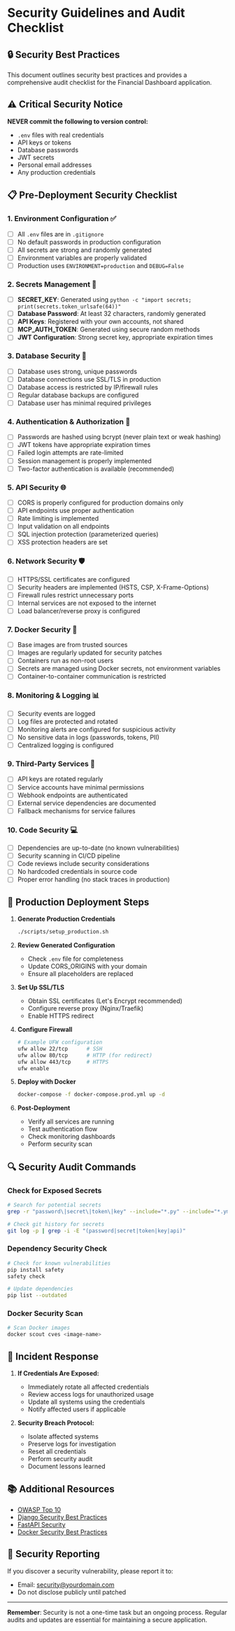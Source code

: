 # Security Guidelines and Audit Checklist

## 🔒 Security Best Practices

This document outlines security best practices and provides a comprehensive audit checklist for the Financial Dashboard application.

## ⚠️ Critical Security Notice

**NEVER commit the following to version control:**
- `.env` files with real credentials
- API keys or tokens
- Database passwords
- JWT secrets
- Personal email addresses
- Any production credentials

## 📋 Pre-Deployment Security Checklist

### 1. Environment Configuration ✅

- [ ] All `.env` files are in `.gitignore`
- [ ] No default passwords in production configuration
- [ ] All secrets are strong and randomly generated
- [ ] Environment variables are properly validated
- [ ] Production uses `ENVIRONMENT=production` and `DEBUG=False`

### 2. Secrets Management 🔐

- [ ] **SECRET_KEY**: Generated using `python -c "import secrets; print(secrets.token_urlsafe(64))"`
- [ ] **Database Password**: At least 32 characters, randomly generated
- [ ] **API Keys**: Registered with your own accounts, not shared
- [ ] **MCP_AUTH_TOKEN**: Generated using secure random methods
- [ ] **JWT Configuration**: Strong secret key, appropriate expiration times

### 3. Database Security 💾

- [ ] Database uses strong, unique passwords
- [ ] Database connections use SSL/TLS in production
- [ ] Database access is restricted by IP/firewall rules
- [ ] Regular database backups are configured
- [ ] Database user has minimal required privileges

### 4. Authentication & Authorization 🔑

- [ ] Passwords are hashed using bcrypt (never plain text or weak hashing)
- [ ] JWT tokens have appropriate expiration times
- [ ] Failed login attempts are rate-limited
- [ ] Session management is properly implemented
- [ ] Two-factor authentication is available (recommended)

### 5. API Security 🌐

- [ ] CORS is properly configured for production domains only
- [ ] API endpoints use proper authentication
- [ ] Rate limiting is implemented
- [ ] Input validation on all endpoints
- [ ] SQL injection protection (parameterized queries)
- [ ] XSS protection headers are set

### 6. Network Security 🛡️

- [ ] HTTPS/SSL certificates are configured
- [ ] Security headers are implemented (HSTS, CSP, X-Frame-Options)
- [ ] Firewall rules restrict unnecessary ports
- [ ] Internal services are not exposed to the internet
- [ ] Load balancer/reverse proxy is configured

### 7. Docker Security 🐳

- [ ] Base images are from trusted sources
- [ ] Images are regularly updated for security patches
- [ ] Containers run as non-root users
- [ ] Secrets are managed using Docker secrets, not environment variables
- [ ] Container-to-container communication is restricted

### 8. Monitoring & Logging 📊

- [ ] Security events are logged
- [ ] Log files are protected and rotated
- [ ] Monitoring alerts are configured for suspicious activity
- [ ] No sensitive data in logs (passwords, tokens, PII)
- [ ] Centralized logging is configured

### 9. Third-Party Services 🔗

- [ ] API keys are rotated regularly
- [ ] Service accounts have minimal permissions
- [ ] Webhook endpoints are authenticated
- [ ] External service dependencies are documented
- [ ] Fallback mechanisms for service failures

### 10. Code Security 💻

- [ ] Dependencies are up-to-date (no known vulnerabilities)
- [ ] Security scanning in CI/CD pipeline
- [ ] Code reviews include security considerations
- [ ] No hardcoded credentials in source code
- [ ] Proper error handling (no stack traces in production)

## 🚀 Production Deployment Steps

1. **Generate Production Credentials**
   ```bash
   ./scripts/setup_production.sh
   ```

2. **Review Generated Configuration**
   - Check `.env` file for completeness
   - Update CORS_ORIGINS with your domain
   - Ensure all placeholders are replaced

3. **Set Up SSL/TLS**
   - Obtain SSL certificates (Let's Encrypt recommended)
   - Configure reverse proxy (Nginx/Traefik)
   - Enable HTTPS redirect

4. **Configure Firewall**
   ```bash
   # Example UFW configuration
   ufw allow 22/tcp      # SSH
   ufw allow 80/tcp      # HTTP (for redirect)
   ufw allow 443/tcp     # HTTPS
   ufw enable
   ```

5. **Deploy with Docker**
   ```bash
   docker-compose -f docker-compose.prod.yml up -d
   ```

6. **Post-Deployment**
   - Verify all services are running
   - Test authentication flow
   - Check monitoring dashboards
   - Perform security scan

## 🔍 Security Audit Commands

### Check for Exposed Secrets
```bash
# Search for potential secrets
grep -r "password\|secret\|token\|key" --include="*.py" --include="*.yml" --include="*.yaml" .

# Check git history for secrets
git log -p | grep -i -E "(password|secret|token|key|api)"
```

### Dependency Security Check
```bash
# Check for known vulnerabilities
pip install safety
safety check

# Update dependencies
pip list --outdated
```

### Docker Security Scan
```bash
# Scan Docker images
docker scout cves <image-name>
```

## 🚨 Incident Response

1. **If Credentials Are Exposed:**
   - Immediately rotate all affected credentials
   - Review access logs for unauthorized usage
   - Update all systems using the credentials
   - Notify affected users if applicable

2. **Security Breach Protocol:**
   - Isolate affected systems
   - Preserve logs for investigation
   - Reset all credentials
   - Perform security audit
   - Document lessons learned

## 📚 Additional Resources

- [OWASP Top 10](https://owasp.org/www-project-top-ten/)
- [Django Security Best Practices](https://docs.djangoproject.com/en/stable/topics/security/)
- [FastAPI Security](https://fastapi.tiangolo.com/tutorial/security/)
- [Docker Security Best Practices](https://docs.docker.com/develop/security-best-practices/)

## 🤝 Security Reporting

If you discover a security vulnerability, please report it to:
- Email: security@yourdomain.com
- Do not disclose publicly until patched

---

**Remember**: Security is not a one-time task but an ongoing process. Regular audits and updates are essential for maintaining a secure application.
